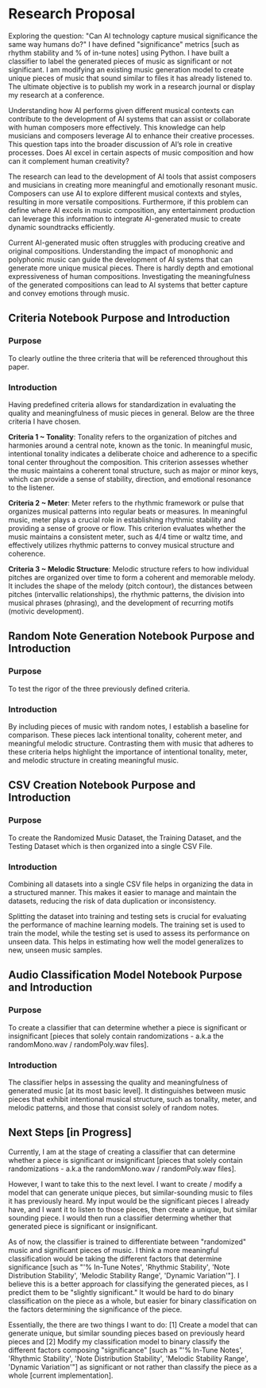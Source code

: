 # Research Proposal
Exploring the question: "Can AI technology capture musical significance the same way humans do?" I have defined "significance" metrics [such as rhythm stability and % of in-tune notes] using Python. I have built a classifier to label the generated pieces of music as significant or not significant. I am modifying an existing music generation model to create unique pieces of music that sound similar to files it has already listened to. The ultimate objective is to publish my work in a research journal or display my research at a conference.

Understanding how AI performs given different musical contexts can contribute to the 
development of AI systems that can assist or collaborate with human composers more
effectively. This knowledge can help musicians and composers leverage AI to enhance their 
creative processes. This question taps into the broader discussion of AI’s role in creative
processes. Does AI excel in certain aspects of music composition and how can it complement
human creativity?

The research can lead to the development of AI tools that assist composers and musicians in
creating more meaningful and emotionally resonant music. Composers can use AI  to explore
different musical contexts and styles, resulting in more versatile compositions. Furthermore, if this
problem can define where AI excels in music composition, any entertainment production can 
leverage this information to integrate AI-generated music to create dynamic soundtracks efficiently.

Current AI-generated music often struggles with producing creative and original compositions.
Understanding the impact of monophonic and polyphonic music can guide the development of AI 
systems that can generate more unique musical pieces. There is hardly depth and emotional 
expressiveness of human compositions. Investigating the meaningfulness of the generated 
compositions can lead to AI systems that better capture and convey emotions through music. 

## **Criteria Notebook Purpose and Introduction**

### **Purpose**
To clearly outline the three criteria that will be referenced throughout this paper.

### **Introduction**
Having predefined criteria allows for standardization in evaluating the quality and meaningfulness of music pieces in general. Below are the three criteria I have chosen.

**Criteria 1 ~ Tonality**: Tonality refers to the organization of pitches and harmonies around a central note, known as the tonic. In meaningful music, intentional tonality indicates a deliberate choice and adherence to a specific tonal center throughout the composition. This criterion assesses whether the music maintains a coherent tonal structure, such as major or minor keys, which can provide a sense of stability, direction, and emotional resonance to the listener.

**Criteria 2 ~ Meter**: Meter refers to the rhythmic framework or pulse that organizes musical patterns into regular beats or measures. In meaningful music, meter plays a crucial role in establishing rhythmic stability and providing a sense of groove or flow. This criterion evaluates whether the music maintains a consistent meter, such as 4/4 time or waltz time, and effectively utilizes rhythmic patterns to convey musical structure and coherence.

**Criteria 3 ~ Melodic Structure**: Melodic structure refers to how individual pitches are organized over time to form a coherent and memorable melody. It includes the shape of the melody (pitch contour), the distances between pitches (intervallic relationships), the rhythmic patterns, the division into musical phrases (phrasing), and the development of recurring motifs (motivic development).

## **Random Note Generation Notebook Purpose and Introduction**

### **Purpose**
To test the rigor of the three previously defined criteria.

### **Introduction**
By including pieces of music with random notes, I establish a baseline for comparison. These pieces lack intentional tonality, coherent meter, and meaningful melodic structure. Contrasting them with music that adheres to these criteria helps highlight the importance of intentional tonality, meter, and melodic structure in creating meaningful music.

## **CSV Creation Notebook Purpose and Introduction**

### **Purpose**
To create the Randomized Music Dataset, the Training Dataset, and the Testing Dataset which is then organized into a single CSV File.  

### **Introduction**
Combining all datasets into a single CSV file helps in organizing the data in a structured manner. This makes it easier to manage and maintain the datasets, reducing the risk of data duplication or inconsistency.

Splitting the dataset into training and testing sets is crucial for evaluating the performance of machine learning models. The training set is used to train the model, while the testing set is used to assess its performance on unseen data. This helps in estimating how well the model generalizes to new, unseen music samples.

## **Audio Classification Model Notebook Purpose and Introduction**

### **Purpose**
To create a classifier that can determine whether a piece is significant or insignificant [pieces that solely contain randomizations - a.k.a the randomMono.wav / randomPoly.wav files].

### **Introduction**
The classifier helps in assessing the quality and meaningfulness of generated music [at its most basic level]. It distinguishes between music pieces that exhibit intentional musical structure, such as tonality, meter, and melodic patterns, and those that consist solely of random notes.

## **Next Steps [in Progress]**

Currently, I am at the stage of creating a classifier that can determine whether a piece is significant or insignificant [pieces that solely contain randomizations - a.k.a the randomMono.wav / randomPoly.wav files].

However, I want to take this to the next level. I want to create / modify a model that can generate unique pieces, but similar-sounding music to files it has previously heard. My input would be the significant pieces I already have, and I want it to listen to those pieces, then create a unique, but similar sounding piece. I would then run a classifier determing whether that generated piece is significant or insignificant.

As of now, the classifier is trained to differentiate between "randomized" music and significant pieces of music. I think a more meaningful classification would be taking the different factors that determine significance [such as "'% In-Tune Notes', 'Rhythmic Stability', 'Note Distribution Stability', 'Melodic Stability Range', 'Dynamic Variation'"]. I believe this is a better approach for classifying the generated pieces, as I predict them to be "slightly significant." It would be hard to do binary classification on the piece as a whole, but easier for binary classification on the factors determining the significance of the piece.

Essentially, the there are two things I want to do: [1] Create a model that can generate unique, but similar sounding pieces based on previously heard pieces and [2] Modify my classification model to binary classify the different factors composing "significance" [such as "'% In-Tune Notes', 'Rhythmic Stability', 'Note Distribution Stability', 'Melodic Stability Range', 'Dynamic Variation'"] as significant or not rather than classify the piece as a whole [current implementation].
